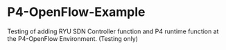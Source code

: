 # P4-OpenFlow-Example

Testing of adding RYU SDN Controller function and P4 runtime function at the P4-OpenFlow Environment. 
(Testing only)
